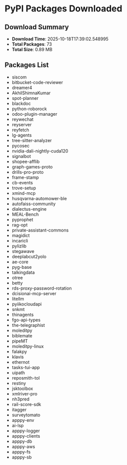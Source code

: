 # PyPI Packages Downloaded

## Download Summary
- **Download Time**: 2025-10-18T17:39:02.548995
- **Total Packages**: 73
- **Total Size**: 0.89 MB

## Packages List
- siscom
- bitbucket-code-reviewer
- dreamer4
- AkhilShimnaKumar
- spot-planner
- blackdoc
- python-roborock
- odoo-plugin-manager
- reywechat
- reyserver
- reyfetch
- lg-agents
- tree-sitter-analyzer
- pycosec
- nvidia-dali-nightly-cuda120
- signalbot
- shopee-afflib
- graph-games-proto
- drills-pro-proto
- frame-stamp
- cb-events
- trove-setup
- xmind-mcp
- husqvarna-automower-ble
- autofaiss-community
- dialectus-engine
- MEAL-Bench
- pyprophet
- rag-opt
- private-assistant-commons
- magidict
- incaricli
- pylizlib
- stegawave
- deeplabcut2yolo
- ae-core
- pyg-base
- talkingdata
- otree
- betty
- rds-proxy-password-rotation
- dcisionai-mcp-server
- litellm
- pyiikocloudapi
- snkmt
- thinagents
- fgo-api-types
- the-telegraphist
- moleditpy
- biblemate
- pipeMT
- moleditpy-linux
- falakpy
- klavis
- ethernot
- tasks-tui-app
- uipath
- reposmith-tol
- restiny
- jsktoolbox
- xmlriver-pro
- nh3pred
- rail-score-sdk
- itagger
- surveytomato
- apppy-env
- ai-lsp
- apppy-logger
- apppy-clients
- apppy-db
- apppy-aws
- apppy-fs
- apppy-sb
